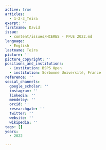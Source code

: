```yaml
---
active: true
articles:
  - 1-2-3_Teira
exerpt: ''
firstname: David
issue:
  - content/issues/HCERES - PFUE 2022.md
language:
  - English
lastname: Teira
picture: ''
picture_copyright: ''
positions_and_institutions:
  - institution: BSPS Open
  - institution: Sorbonne Université, France
reference: ''
social_channels:
  google_scholar: ''
  instagram: ''
  linkedin: ''
  mendeley: ''
  orcid: ''
  researchgate: ''
  twitter: ''
  website: ''
  wikipedia: ''
tags: []
years:
  - 2022

---
```

